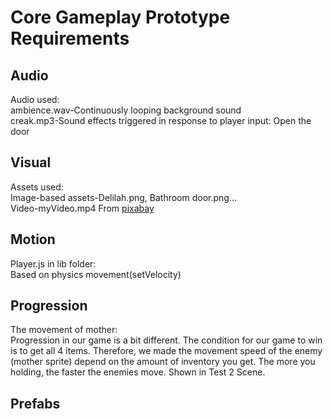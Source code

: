 # Core Gameplay Prototype Requirements
## Audio
Audio used:\
    ambience.wav-Continuously looping background sound\
    creak.mp3-Sound effects triggered in response to player input: Open the door
## Visual
Assets used:\
    Image-based assets-Delilah.png, Bathroom door.png...\
    Video-myVideo.mp4 From [pixabay](https://pixabay.com/videos/earth-globe-rotate-world-global-1236/)
## Motion
Player.js in lib folder:\
    Based on physics movement(setVelocity)
## Progression
The movement of mother:\
    Progression in our game is a bit different. The condition for our game to win is to get all 4 items. Therefore, we made the movement speed of the enemy (mother sprite) depend on the amount of inventory you get. The more you holding, the faster the enemies move. Shown in Test 2 Scene.
## Prefabs